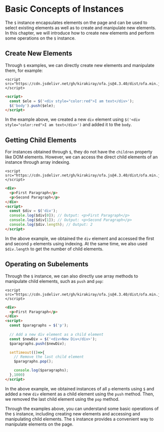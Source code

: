 # Basic Concepts of Instances

The `$` instance encapsulates elements on the page and can be used to select existing elements as well as to create and manipulate new elements. In this chapter, we will introduce how to create new elements and perform some operations on the `$` instance.

## Create New Elements

Through `$` examples, we can directly create new elements and manipulate them, for example: 

<html-viewer>

```
<script src="https://cdn.jsdelivr.net/gh/kirakiray/ofa.js@4.3.40/dist/ofa.min.js"></script>
```

```html
<script>
  const $ele = $('<div style="color:red">I am text</div>');
  $('body').push($ele);
</script>
```

</html-viewer>

In the example above, we created a new `div` element using `$('<div style="color:red">I am text</div>')` and added it to the `body`.

## Getting Child Elements

For instances obtained through `$`, they do not have the `children` property like DOM elements. However, we can access the direct child elements of an instance through array indexing.

<html-viewer>

```
<script src="https://cdn.jsdelivr.net/gh/kirakiray/ofa.js@4.3.40/dist/ofa.min.js"></script>
```

```html
<div>
  <p>First Paragraph</p>
  <p>Second Paragraph</p>
</div>
<script>
  const $div = $('div');
  console.log($div[0]); // Output: <p>First Paragraph</p>
  console.log($div[1]); // Output: <p>Second Paragraph</p>
  console.log($div.length); // Output: 2
</script>
```

</html-viewer>

In the above example, we obtained the `div` element and accessed the first and second `p` elements using indexing. At the same time, we also used `$div.length` to get the number of child elements.

## Operating on Subelements

Through the `$` instance, we can also directly use array methods to manipulate child elements, such as `push` and `pop`:


<html-viewer>

```
<script src="https://cdn.jsdelivr.net/gh/kirakiray/ofa.js@4.3.40/dist/ofa.min.js"></script>
```

```html
<div>
  <p>First Paragraph</p>
</div>
<script>
  const $paragraphs = $('p');
  
  // Add a new div element as a child element
  const $newDiv = $('<div>New Div</div>');
  $paragraphs.push($newDiv);

  setTimeout(()=>{
    // Remove the last child element
    $paragraphs.pop();

    console.log($paragraphs);
  },1000)
</script>
```

</html-viewer>

In the above example, we obtained instances of all `p` elements using `$` and added a new `div` element as a child element using the `push` method. Then, we removed the last child element using the `pop` method.

Through the examples above, you can understand some basic operations of the `$` instance, including creating new elements and accessing and manipulating child elements. The `$` instance provides a convenient way to manipulate elements on the page.